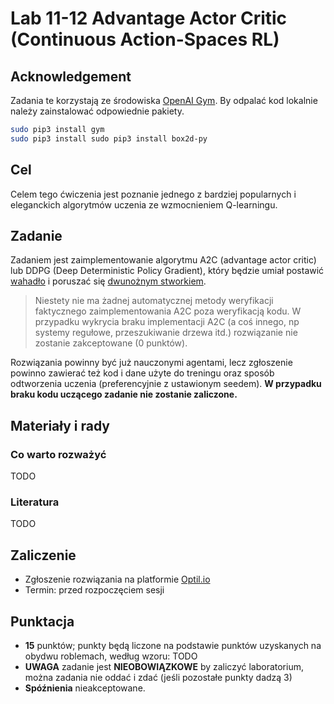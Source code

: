 # Lab 11-12 Advantage Actor Critic (Continuous Action-Spaces RL)

## Acknowledgement
Zadania te korzystają ze środowiska [OpenAI Gym](https://gym.openai.com). By odpalać kod lokalnie należy zainstalować odpowiednie pakiety.
```bash
sudo pip3 install gym
sudo pip3 install sudo pip3 install box2d-py

```

## Cel
Celem tego ćwiczenia jest poznanie jednego z bardziej popularnych i eleganckich algorytmów uczenia ze wzmocnieniem Q-learningu. 

## Zadanie
Zadaniem jest zaimplementowanie algorytmu A2C (advantage actor critic) lub DDPG (Deep Deterministic Policy Gradient), który będzie umiał postawić [wahadło](https://gym.openai.com/envs/Pendulum-v0/) i poruszać się [dwunożnym stworkiem](https://gym.openai.com/envs/BipedalWalker-v2). 

> Niestety nie ma żadnej automatycznej metody weryfikacji faktycznego zaimplementowania A2C poza weryfikacją kodu. W przypadku wykrycia braku implementacji A2C (a coś innego, np systemy regułowe, przeszukiwanie drzewa itd.) rozwiązanie nie zostanie zakceptowane (0 punktów).

Rozwiązania powinny być już nauczonymi agentami, lecz zgłoszenie powinno zawierać też kod i dane użyte do treningu oraz sposób odtworzenia uczenia (preferencyjnie z ustawionym seedem). **W przypadku braku kodu uczącego zadanie nie zostanie zaliczone.**

## Materiały i rady

### Co warto rozważyć
TODO

### Literatura
TODO

## Zaliczenie
* Zgłoszenie rozwiązania na platformie [Optil.io](https://www.optil.io/optilion/problem/3170)
* Termin: przed rozpoczęciem sesji 

## Punktacja
* **15** punktów; punkty będą liczone na podstawie punktów uzyskanych na obydwu roblemach, według wzoru: TODO
* **UWAGA** zadanie jest **NIEOBOWIĄZKOWE** by zaliczyć laboratorium, można zadania nie oddać i zdać (jeśli pozostałe punkty dadzą 3)
* **Spóźnienia** nieakceptowane.
